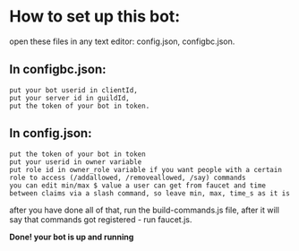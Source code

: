 # How to set up this bot:
open these files in any text editor: config.json, configbc.json.

## In configbc.json:
	put your bot userid in clientId,
	put your server id in guildId,
	put the token of your bot in token.

## In config.json:
	put the token of your bot in token
	put your userid in owner variable
	put role id in owner_role variable if you want people with a certain role to access (/addallowed, /removeallowed, /say) commands
	you can edit min/max $ value a user can get from faucet and time between claims via a slash command, so leave min, max, time_s as it is

after you have done all of that, run the build-commands.js file, after it will say that commands got registered - run faucet.js.

**Done! your bot is up and running**
